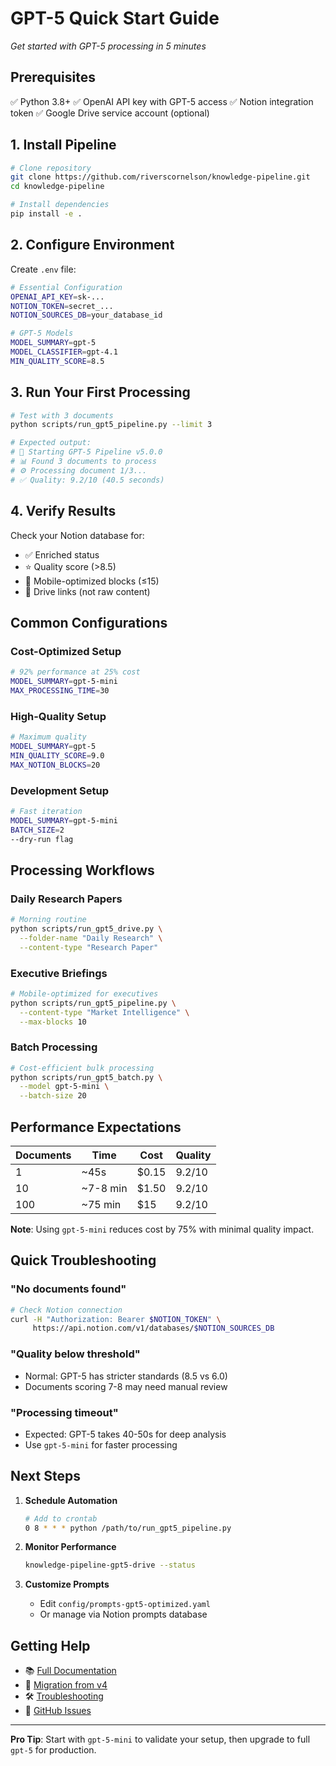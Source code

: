 # GPT-5 Quick Start Guide

*Get started with GPT-5 processing in 5 minutes*

## Prerequisites

✅ Python 3.8+
✅ OpenAI API key with GPT-5 access
✅ Notion integration token
✅ Google Drive service account (optional)

## 1. Install Pipeline

```bash
# Clone repository
git clone https://github.com/riverscornelson/knowledge-pipeline.git
cd knowledge-pipeline

# Install dependencies
pip install -e .
```

## 2. Configure Environment

Create `.env` file:

```bash
# Essential Configuration
OPENAI_API_KEY=sk-...
NOTION_TOKEN=secret_...
NOTION_SOURCES_DB=your_database_id

# GPT-5 Models
MODEL_SUMMARY=gpt-5
MODEL_CLASSIFIER=gpt-4.1
MIN_QUALITY_SCORE=8.5
```

## 3. Run Your First Processing

```bash
# Test with 3 documents
python scripts/run_gpt5_pipeline.py --limit 3

# Expected output:
# 🚀 Starting GPT-5 Pipeline v5.0.0
# 📊 Found 3 documents to process
# ⚙️ Processing document 1/3...
# ✅ Quality: 9.2/10 (40.5 seconds)
```

## 4. Verify Results

Check your Notion database for:
- ✅ Enriched status
- ⭐ Quality score (>8.5)
- 📱 Mobile-optimized blocks (≤15)
- 🔗 Drive links (not raw content)

## Common Configurations

### Cost-Optimized Setup
```bash
# 92% performance at 25% cost
MODEL_SUMMARY=gpt-5-mini
MAX_PROCESSING_TIME=30
```

### High-Quality Setup
```bash
# Maximum quality
MODEL_SUMMARY=gpt-5
MIN_QUALITY_SCORE=9.0
MAX_NOTION_BLOCKS=20
```

### Development Setup
```bash
# Fast iteration
MODEL_SUMMARY=gpt-5-mini
BATCH_SIZE=2
--dry-run flag
```

## Processing Workflows

### Daily Research Papers
```bash
# Morning routine
python scripts/run_gpt5_drive.py \
  --folder-name "Daily Research" \
  --content-type "Research Paper"
```

### Executive Briefings
```bash
# Mobile-optimized for executives
python scripts/run_gpt5_pipeline.py \
  --content-type "Market Intelligence" \
  --max-blocks 10
```

### Batch Processing
```bash
# Cost-efficient bulk processing
python scripts/run_gpt5_batch.py \
  --model gpt-5-mini \
  --batch-size 20
```

## Performance Expectations

| Documents | Time | Cost | Quality |
|-----------|------|------|---------|
| 1 | ~45s | $0.15 | 9.2/10 |
| 10 | ~7-8 min | $1.50 | 9.2/10 |
| 100 | ~75 min | $15 | 9.2/10 |

**Note**: Using `gpt-5-mini` reduces cost by 75% with minimal quality impact.

## Quick Troubleshooting

### "No documents found"
```bash
# Check Notion connection
curl -H "Authorization: Bearer $NOTION_TOKEN" \
     https://api.notion.com/v1/databases/$NOTION_SOURCES_DB
```

### "Quality below threshold"
- Normal: GPT-5 has stricter standards (8.5 vs 6.0)
- Documents scoring 7-8 may need manual review

### "Processing timeout"
- Expected: GPT-5 takes 40-50s for deep analysis
- Use `gpt-5-mini` for faster processing

## Next Steps

1. **Schedule Automation**
   ```bash
   # Add to crontab
   0 8 * * * python /path/to/run_gpt5_pipeline.py
   ```

2. **Monitor Performance**
   ```bash
   knowledge-pipeline-gpt5-drive --status
   ```

3. **Customize Prompts**
   - Edit `config/prompts-gpt5-optimized.yaml`
   - Or manage via Notion prompts database

## Getting Help

- 📚 [Full Documentation](README.md)
- 🔄 [Migration from v4](MIGRATION-v5.0.0.md)
- 🛠️ [Troubleshooting](docs/operations/troubleshooting.md)
- 💬 [GitHub Issues](https://github.com/riverscornelson/knowledge-pipeline/issues)

---

**Pro Tip**: Start with `gpt-5-mini` to validate your setup, then upgrade to full `gpt-5` for production.